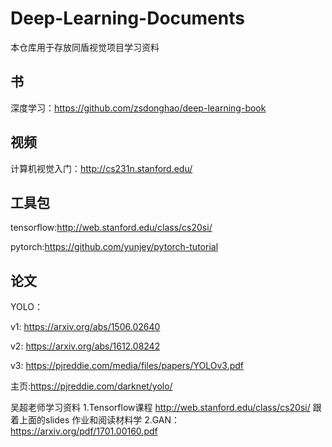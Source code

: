 # Deep-Learning-Documents
本仓库用于存放同盾视觉项目学习资料
## 书
深度学习：https://github.com/zsdonghao/deep-learning-book
## 视频
计算机视觉入门：http://cs231n.stanford.edu/
## 工具包
tensorflow:http://web.stanford.edu/class/cs20si/

pytorch:https://github.com/yunjey/pytorch-tutorial
## 论文
YOLO：

v1: https://arxiv.org/abs/1506.02640
  
v2: https://arxiv.org/abs/1612.08242
  
v3: https://pjreddie.com/media/files/papers/YOLOv3.pdf
  
主页:https://pjreddie.com/darknet/yolo/


吴超老师学习资料
    1.Tensorflow课程 
http://web.stanford.edu/class/cs20si/
跟着上面的slides 作业和阅读材料学
2.GAN：
https://arxiv.org/pdf/1701.00160.pdf
